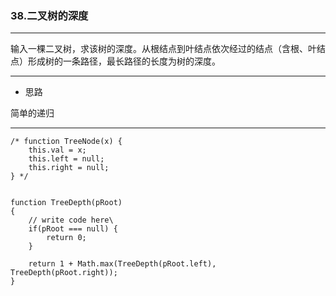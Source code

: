 ### 38.二叉树的深度

---

输入一棵二叉树，求该树的深度。从根结点到叶结点依次经过的结点（含根、叶结点）形成树的一条路径，最长路径的长度为树的深度。

---

* 思路

简单的递归

---

``` JS
/* function TreeNode(x) {
    this.val = x;
    this.left = null;
    this.right = null;
} */


function TreeDepth(pRoot)
{
    // write code here\
    if(pRoot === null) {
        return 0;
    }
    
    return 1 + Math.max(TreeDepth(pRoot.left), TreeDepth(pRoot.right));
}
